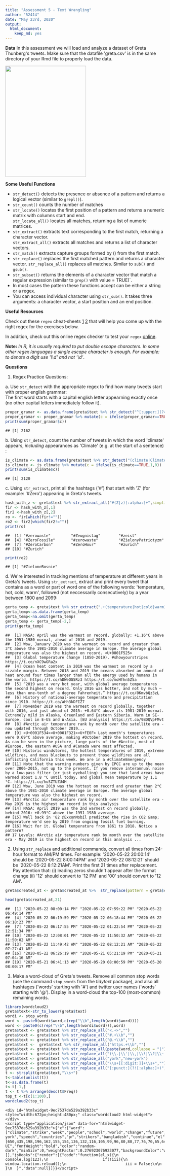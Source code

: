 ```yaml
---
title: "Assessment 5 - Text Wrangling"
author: "52414"
date: "May 23rd, 2020"
output: 
  html_document: 
    keep_md: yes
---
```



**Data**
In this assessment we will load and analyze a dataset of Greta Thunberg's tweets. Make sure that the datafile 'greta.csv' is in the same directory of your Rmd file to properly load the data.  


<img src="https://upload.wikimedia.org/wikipedia/commons/4/47/Greta_Thunberg_urges_MEPs_to_show_climate_leadership_%2849618310531%29_%28cropped%29.jpg"  width="255" height="350">




**Some Useful Functions**

* `str_detect()` detects the presence or absence of a pattern and returns a logical vector (similar to `grepl()`).  
* `str_count()` counts the number of matches  
* `str_locate()` locates the first position of a pattern and returns a numeric matrix with columns start and end. <br>
`str_locate_all()` locates all matches, returning a list of numeric matrices.  
* `str_extract()` extracts text corresponding to the first match, returning a character vector. <br> `str_extract_all()` extracts all matches and returns a list of character vectors.  
* `str_match()` extracts capture groups formed by () from the first match.  
* `str_replace()` replaces the first matched pattern and returns a character vector. `str_replace_all()` replaces all matches. Similar to `sub()` and `gsub()`.
* `str_subset()` returns the elements of a character vector that match a regular expression (similar to `grep()` with value = TRUE)`.  
* In most cases the pattern these functions accept can be either a string or a regex.  
* You can access individual character using `str_sub()`. It takes three arguments: a character vector, a start position and an end position.

**Useful Resources**

Check out these `regex` cheat-sheets [1](https://rstudio.com/wp-content/uploads/2016/09/RegExCheatsheet.pdf)
[2](https://evoldyn.gitlab.io/evomics-2018/ref-sheets/R_strings.pdf)
that will help you come up with the right regex for the exercises below.  

In addition, check out this online regex checker to test your `regex` [online](https://regexr.com/).  

**Note:** *In R, it is usually required to put double escape characters. In some other regex languages a single escape character is enough. For example: to denote a digit use '\\\\d' and not  '\\d'*.


**Questions**

1. Regex Practice Questions:

a. Use `str_detect` with the appropriate regex to find how many tweets start with proper english grammar: <br>
The first word starts with a capital english letter appearning exactly once (no other capital letters immediately follow it).   

```r
proper_gramar <- as.data.frame(greta$text %>% str_detect("^[:upper:](?=[:lower:])"))
proper_gramar <- proper_gramar %>% mutate(c = ifelse(proper_gramar==TRUE,1,0))
print(sum(proper_gramar$c))
```

```
## [1] 2162
```

b. Using `str_detect`, count the number of tweets in which the word 'climate' appears, *including* appearances as 'Climate' (e.g. at the start of a sentence) :


```r
is_climate <- as.data.frame(greta$text %>% str_detect("(climate|Climate)"))
is_climate <- is_climate %>% mutate(c = ifelse(is_climate==TRUE,1,0))
print(sum(is_climate$c))
```

```
## [1] 2120
```

c. Using `str_extract`, print all the hashtags ('#') that start with 'Z' (for example: '#Zero') appearing in Greta's tweets. 


```r
hash_with_z <- greta$text %>% str_extract_all("#(Z|z)[:alpha:]+",simplify = T)
fir <- hash_with_z[,1]
fir2 <-hash_with_z[,2] 
ro <- fir[which(fir!="")]
ro2 <- fir2[which(fir2!="")]
print(ro)
```

```
##  [1] "#zerowaste"         "#Zeugnistag"        "#zeist"            
##  [4] "#ZeroFossile"       "#zerowaste"         "#ZielonyPatriotyzm"
##  [7] "#ZeroCarbon"        "#ZeroHour"          "#zurich"           
## [10] "#Zurich"
```

```r
print(ro2)
```

```
## [1] "#ZieloneRosnie"
```

d. We're interested in tracking mentions of temperature at different years in Greta's tweets. Using `str_extract`, extract and print every tweet that contains as a word or part of word one of the following words: 'temperature, hot, cold, warm', followed (not neccessarily consecutively) by a year between $1800$ and $2099$: 


```r
gerta_temp <- greta$text %>% str_extract(".+(temperature|hot|cold|warm).+(18|19|20)\\d{2}.+")
gerta_temp<-as.data.frame(gerta_temp)
gerta_temp<-na.omit(gerta_temp)
gerta_temp <- gerta_temp[-2,]
print(gerta_temp)
```

```
##  [1] NASA: April was the warmest on record, globally: +1.16°C above the 1951-1980 normal, ahead of 2016 and 2019.                                                                                                                                                                                                
##  [2] Wow, January 2020 was the warmest on record and greater than 3°C above the 1981-2010 climate average in Europe. The average global temperature was also the highest on record. <U+0001F525>                                                                                                                 
##  [3] Global temperature change (1850-2019). #showyourstripes https://t.co/nXC9wGRa2x                                                                                                                                                                                                                             
##  [4] Ocean heat content in 2019 was the warmest on record by a sizable margin. Between 2018 and 2019 the oceans absorbed an amount of heat around four times larger than all the energy used by humans in the world. https://t.co/hDWeOG5Rz3 https://t.co/moHfhn5Z5a                                             
##  [5] “2019 was a very hot year, with global average temperatures the second highest on record. Only 2016 was hotter, and not by much — less than one-tenth of a degree Fahrenheit.” https://t.co/0KmvbQz3zL                                                                                                      
##  [6] History of national-average temperature and precipitation since 1910. https://t.co/aHh3kDFIZ7                                                                                                                                                                                                               
##  [7] November 2019 was the warmest on record globally, together with 2016, and just ahead of 2015: +0.64°C above its 1981-2010 normal. Extremely mild in Alaska, Greenland and Eastern Siberia. Warm in SE-Europe, cool in E-US and W-Asia. [EU analysis] https://t.co/9BDQVpFMvt                                
##  [8] #Arctic air temperature rank by month over the satellite era - now updated through October 2019...                                                                                                                                                                                                          
##  [9] <U+0001F534><U+0001F321><U+FE0F> Last month's temperatures were 0.69°C above average, making #October 2019 the hottest on record. As can be seen in the picture, large parts of the #Arctic, most of #Europe, the eastern #USA and #Canada were most affected.                                              
## [10] Historic windstorms, the hottest temperatures of 2019, extreme wildfires, and mass blackouts to prevent those wildfires are all inflicting California this week. We are in a #ClimateEmergency                                                                                                              
## [11] Note that the warming numbers given by IPCC are up to the mean over 2006-2015, not up to the present. If you remove interannual noise by a low-pass filter (or just eyeballing) you see that land areas have warmed about 1.8 °C until today, and global mean temperature by 1.1 °C. https://t.co/huSZTUZU4H
## [12] Wow, June 2019 was the hottest on record and greater than 2°C above the 1981-2010 climate average in Europe. The average global temperature was also the highest on record.                                                                                                                                 
## [13] #Arctic air temperature rank by month over the satellite era - May 2019 is the highest on record in this analysis                                                                                                                                                                                           
## [14] NASA: April 2019 was the 2nd warmest on record globally, behind 2016: +0.99°C above the 1951-1980 average.                                                                                                                                                                                                  
## [15] Well back in '82 @ExxonMobil predicted the rise in CO2 &amp; temperature we'd see by 2019 from ongoing fossil fuel burning.                                                                                                                                                                                 
## [16] Wait for it. Global temperature from 1861 to 2018. Notice a pattern?                                                                                                                                                                                                                                        
## 17 Levels: #Arctic air temperature rank by month over the satellite era - May 2019 is the highest on record in this analysis ...
```

2. Using `str_replace` and additional commands, convert all times from 24-hour format to AM/PM  times. For example: 
'2020-05-22 20:00:14' should be '2020-05-22 8:00:14PM' and '2020-05-22 08:12:21' should be '2020-05-22 8:12:21AM'. Print the first $21$ times after replacement. Pay attention that: (i) leading zeros shouldn't appear after the format change (ii)  '12' should convert to '12 PM' and '00' should convert to '12 AM'. 



```r
greta$created_at <- greta$created_at %>%  str_replace(pattern = greta$created_at,replacement = format(strptime(greta$created_at,"%Y-%m-%d %H:%M:%S"),"%Y-%m-%d %I:%M:%S %p"))

head(greta$created_at,21)
```

```
##  [1] "2020-05-22 08:00:14 PM" "2020-05-22 07:59:22 PM" "2020-05-22 06:49:14 PM"
##  [4] "2020-05-22 06:19:59 PM" "2020-05-22 06:18:44 PM" "2020-05-22 06:18:23 PM"
##  [7] "2020-05-22 06:17:55 PM" "2020-05-22 01:22:54 PM" "2020-05-22 12:51:34 PM"
## [10] "2020-05-22 12:08:01 PM" "2020-05-22 11:50:32 AM" "2020-05-22 11:50:02 AM"
## [13] "2020-05-22 11:49:42 AM" "2020-05-22 08:12:21 AM" "2020-05-22 07:27:41 AM"
## [16] "2020-05-22 06:26:19 AM" "2020-05-21 05:21:19 PM" "2020-05-21 07:04:16 AM"
## [19] "2020-05-21 06:41:13 AM" "2020-05-20 08:00:59 PM" "2020-05-20 08:00:17 PM"
```


3. Make a word-cloud of Greta's tweets. Remove all common stop words (use the command `stop_words` from the *tidytext* package), and also all hashtages ('words' starting with '#') and twitter user names
('words' starting with '@'). Display in a word-cloud the top-100 (most-common) remaining words. 
 

```r
library(wordcloud2)
greta$text<-str_to_lower(greta$text)
wordi <- stop_words
word <- paste0(wordi$word,c(rep("\\b",length(wordi$word))))
word <- paste0(c(rep("\\b",length(wordi$word))),word)
greta$text <- greta$text %>% str_replace_all("<.+>","")
greta$text <- greta$text %>% str_replace_all("#.+\\b","")
greta$text <- greta$text %>% str_replace_all("@.+\\b","")
greta$text <-  greta$text %>% str_replace_all("https.+\\b","")
greta$text <- greta$text %>% str_replace_all(paste(word,collapse = "|"),"")
greta$text <- greta$text %>% str_replace_all("(\\.|\\'|\\,|\\!|\\?|\\~|\\-|\\”|\\�|\\’|\\&amp)","")
greta$text <- greta$text %>% str_replace_all("york","new-york")
greta$text <- greta$text %>% str_replace_all("\\s+[[:digit:]]+\\s+","")
greta$text <- greta$text %>% str_replace_all("[:punct:](?![:alpha:]+)","")
t <- strsplit(greta$text,"\\s+")
t<-table(unlist(t))
t<-as.data.frame(t)
t<-t[-1,]
t <- t %>% arrange(desc(t$Freq))
top_t <-t[c(1:100),]
wordcloud2(top_t)
```

```{=html}
<div id="htmlwidget-9ec7537de529a392b33c" style="width:672px;height:480px;" class="wordcloud2 html-widget"></div>
<script type="application/json" data-for="htmlwidget-9ec7537de529a392b33c">{"x":{"word":["climate","strike","week","people","school","world","change","future","crisis","global","time","join","action","day","wir","striking","de","planet","friday","die","greta","en","la","students","city","der","emergency","emissions","thunberg","youth","ve","science","australia","children","leaders","ll","act","stop","co2","heute","und","fight","och","support","activists","parliament","record","tomorrow","streets","don","government","justice","ecological","stand","strikes","demand","listen","news","thousands","new-york","speech","countries","pו","strikers","bangladesh","continue","el","home","joined","sind","south","auch","earth","fossil","front","india","morning","north","activist","house","live","sydney","vi","�","coming","demanding","ocean","stockholm","air","att","auf","average","human","media","protest","september","share","supporting","uganda","yesterday"],"freq":[650,435,198,196,162,155,154,136,132,116,105,99,96,80,80,77,76,70,65,64,64,63,61,59,58,57,57,56,56,56,54,53,52,51,50,49,48,47,46,46,43,42,42,42,41,41,41,41,40,39,38,36,35,35,35,34,34,33,33,32,32,30,30,30,28,28,28,28,28,28,28,27,27,27,27,27,27,27,26,26,26,26,26,25,25,25,25,25,24,24,24,24,24,24,24,24,24,24,24,24],"fontFamily":"Segoe UI","fontWeight":"bold","color":"random-dark","minSize":0,"weightFactor":0.276923076923077,"backgroundColor":"white","gridSize":0,"minRotation":-0.785398163397448,"maxRotation":0.785398163397448,"shuffle":true,"rotateRatio":0.4,"shape":"circle","ellipticity":0.65,"figBase64":null,"hover":null},"evals":[],"jsHooks":{"render":[{"code":"function(el,x){\n                        console.log(123);\n                        if(!iii){\n                          window.location.reload();\n                          iii = False;\n\n                        }\n  }","data":null}]}}</script>
```

